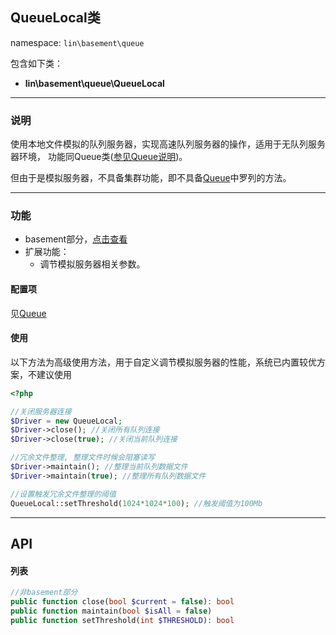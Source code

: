 QueueLocal类
----
namespace: `lin\basement\queue`

包含如下类：

* **lin\basement\queue\QueueLocal**


---

### 说明

使用本地文件模拟的队列服务器，实现高速队列服务器的操作，适用于无队列服务器环境，
功能同Queue类([参见Queue说明](Queue.md))。

但由于是模拟服务器，不具备集群功能，即不具备[Queue](Queue.md)中罗列的方法。


---

### 功能

* basement部分，[点击查看](../../docs_basement/ServerQueue.md)
* 扩展功能：
    * 调节模拟服务器相关参数。


#### 配置项

见[Queue](Queue.md)

#### 使用

以下方法为高级使用方法，用于自定义调节模拟服务器的性能，系统已内置较优方案，不建议使用
~~~php
<?php

//关闭服务器连接
$Driver = new QueueLocal;
$Driver->close(); //关闭所有队列连接
$Driver->close(true); //关闭当前队列连接

//冗余文件整理, 整理文件时候会阻塞读写
$Driver->maintain(); //整理当前队列数据文件
$Driver->maintain(true); //整理所有队列数据文件

//设置触发冗余文件整理的阈值
QueueLocal::setThreshold(1024*1024*100); //触发阈值为100Mb
~~~

---


## API

#### 列表
~~~php
//非basement部分
public function close(bool $current = false): bool
public function maintain(bool $isAll = false)
public function setThreshold(int $THRESHOLD): bool
~~~
